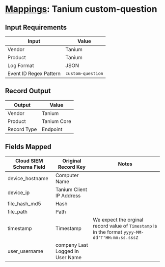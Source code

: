# [Mappings](README.md): Tanium custom-question

## Input Requirements

|Input|Value|
|-----|-----|
|Vendor|Tanium|
|Product|Tanium|
|Log Format|JSON|
|Event ID Regex Pattern|`custom-question`|

## Record Output

|Output|Value|
|------|-----|
|Vendor|Tanium|
|Product|Tanium Core|
|Record Type|Endpoint|

## Fields Mapped

|Cloud SIEM Schema Field|Original Record Key|Notes|
|-----------------------|-------------------|-----|
|device_hostname|Computer Name||
|device_ip|Tanium Client IP Address||
|file_hash_md5|Hash||
|file_path|Path||
|timestamp|Timestamp|We expect the orginal record value of `Timestamp` is in the format `yyyy-MM-dd'T'HH:mm:ss.sssZ`|
|user_username|company Last Logged In User Name||

